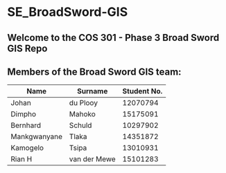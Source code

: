 # SE_BroadSword-GIS

## Welcome to the COS 301 - Phase 3 Broad Sword GIS Repo


## Members of the Broad Sword GIS team:

Name | Surname | Student No.
---- | ------- | -----------
Johan | du Plooy | 12070794
Dimpho | Mahoko | 15175091
Bernhard | Schuld | 10297902
Mankgwanyane | Tlaka | 14351872
Kamogelo | Tsipa | 13010931
Rian H | van der Mewe | 15101283

